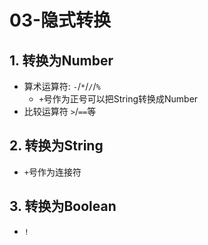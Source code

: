 # 03-隐式转换

## 1. 转换为Number

- 算术运算符: `-`/`*`/`/`/`%`
  - `+`号作为正号可以把String转换成Number
- 比较运算符 `>`/`==`等

## 2. 转换为String

- `+`号作为连接符

## 3. 转换为Boolean

- `!`